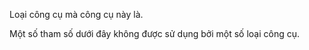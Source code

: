 Loại công cụ mà công cụ này là.

Một số tham số dưới đây không được sử dụng bởi một số loại công cụ.